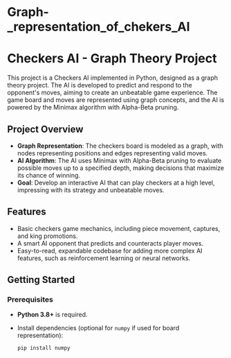 # Graph-_representation_of_chekers_AI
# Checkers AI - Graph Theory Project

This project is a Checkers AI implemented in Python, designed as a graph theory project. The AI is developed to predict and respond to the opponent's moves, aiming to create an unbeatable game experience. The game board and moves are represented using graph concepts, and the AI is powered by the Minimax algorithm with Alpha-Beta pruning.

## Project Overview

- **Graph Representation**: The checkers board is modeled as a graph, with nodes representing positions and edges representing valid moves.
- **AI Algorithm**: The AI uses Minimax with Alpha-Beta pruning to evaluate possible moves up to a specified depth, making decisions that maximize its chance of winning.
- **Goal**: Develop an interactive AI that can play checkers at a high level, impressing with its strategy and unbeatable moves.

## Features

- Basic checkers game mechanics, including piece movement, captures, and king promotions.
- A smart AI opponent that predicts and counteracts player moves.
- Easy-to-read, expandable codebase for adding more complex AI features, such as reinforcement learning or neural networks.

## Getting Started

### Prerequisites

- **Python 3.8+** is required.
- Install dependencies (optional for `numpy` if used for board representation):

  ```bash
  pip install numpy
